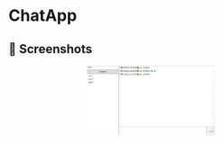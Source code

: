 # ChatApp

## 📸 Screenshots
<p align="center">
  <img src="docs/screen1.png" width="45%" alt="Screenshot 1">
</p>
